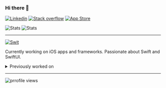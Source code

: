 ### Hi there 👋

[![Linkedin](https://img.shields.io/badge/linkedin-%230077B5.svg?&style=for-the-badge&logo=linkedin&logoColor=white)](https://linkedin.com/in/pawel-wiszenko/)
[![Stack overflow](https://img.shields.io/badge/-Stack%20overflow-FE7A16?style=for-the-badge&logo=stack-overflow&logoColor=white)](https://stackoverflow.com/users/8697793/pawello2222)
[![App Store](https://img.shields.io/badge/App_Store-0D96F6?style=for-the-badge&logo=app-store&logoColor=white)](https://apps.apple.com/pl/developer/pawel-wiszenko/id1221075218/)

![Stats](https://github-readme-stats.vercel.app/api?username=pawello2222&show_icons=true&theme=radical&hide=contribs&count_private=true&line_height=24)
![Stats](https://github-readme-stats.vercel.app/api/top-langs?username=pawello2222&theme=radical&layout=compact&langs_count=7&hide=html,css,prolog,c)

---
[![Swit](https://img.shields.io/badge/swift-%23FA7343.svg?&style=for-the-badge&logo=swift&logoColor=white)](https://github.com/pawello2222/)

Currently working on iOS apps and frameworks. Passionate about Swift and SwiftUI.

<details><summary>Previously worked on</summary>

- Machine learning algorithms

  [![Python](https://img.shields.io/badge/python%20-%2314354C.svg?&style=for-the-badge&logo=python&logoColor=white)](https://github.com/pawello2222/)
[![TensorFlow](https://img.shields.io/badge/TensorFlow%20-%23FF6F00.svg?&style=for-the-badge&logo=TensorFlow&logoColor=white)](https://github.com/pawello2222/)
[![NumPy](https://img.shields.io/badge/numpy%20-%23013243.svg?&style=for-the-badge&logo=numpy&logoColor=white)](https://github.com/pawello2222/)
[![Pandas](https://img.shields.io/badge/pandas%20-%23150458.svg?&style=for-the-badge&logo=pandas&logoColor=white)](https://github.com/pawello2222/)

- Full stack web applications

  [![Java](https://img.shields.io/badge/java-%23ED8B00.svg?&style=for-the-badge&logo=java&logoColor=white)](https://github.com/pawello2222/)
[![Spring](https://img.shields.io/badge/spring%20-%236DB33F.svg?&style=for-the-badge&logo=spring&logoColor=white)](https://github.com/pawello2222/)
[![TypeScript](https://img.shields.io/badge/typescript%20-%23007ACC.svg?&style=for-the-badge&logo=typescript&logoColor=white)](https://github.com/pawello2222/)
[![React](https://img.shields.io/badge/react%20-%2320232a.svg?&style=for-the-badge&logo=react&logoColor=%2361DAFB)](https://github.com/pawello2222/)
[![Redux](https://img.shields.io/badge/redux%20-%23593d88.svg?&style=for-the-badge&logo=redux&logoColor=white)](https://github.com/pawello2222/)
[![Docker](https://img.shields.io/badge/docker%20-%230db7ed.svg?&style=for-the-badge&logo=docker&logoColor=white)](https://github.com/pawello2222/)
[![Kubernetes](https://img.shields.io/badge/kubernetes%20-%23326ce5.svg?&style=for-the-badge&logo=kubernetes&logoColor=white)](https://github.com/pawello2222/)

  [![Python](https://img.shields.io/badge/python%20-%2314354C.svg?&style=for-the-badge&logo=python&logoColor=white)](https://github.com/pawello2222/)
[![Flask](https://img.shields.io/badge/flask%20-%23000.svg?&style=for-the-badge&logo=flask&logoColor=white)](https://github.com/pawello2222/)
[![JavaScript](https://img.shields.io/badge/javascript%20-%23323330.svg?&style=for-the-badge&logo=javascript&logoColor=%23F7DF1E)](https://github.com/pawello2222/)
[![Node.js](https://img.shields.io/badge/node.js%20-%2343853D.svg?&style=for-the-badge&logo=node.js&logoColor=white)](https://github.com/pawello2222/)
[![Meteor](https://img.shields.io/badge/meteor%20js%20-%23d74c4c.svg?&style=for-the-badge&logo=meteor&logoColor=white)](https://github.com/pawello2222/)
[![MongoDB](https://img.shields.io/badge/MongoDB-%234ea94b.svg?&style=for-the-badge&logo=mongodb&logoColor=white)](https://github.com/pawello2222/)

- Android apps

  [![Java](https://img.shields.io/badge/java-%23ED8B00.svg?&style=for-the-badge&logo=java&logoColor=white)](https://github.com/pawello2222/)
[![Android](https://img.shields.io/badge/Android-3DDC84?style=for-the-badge&logo=android&logoColor=white)](https://github.com/pawello2222/)

- Big data

  [![Scala](https://img.shields.io/badge/scala-%23DC322F.svg?&style=for-the-badge&logo=scala&logoColor=white)](https://github.com/pawello2222/)
[![Java](https://img.shields.io/badge/java-%23ED8B00.svg?&style=for-the-badge&logo=java&logoColor=white)](https://github.com/pawello2222/)

- Desktop games

  [![Java](https://img.shields.io/badge/java-%23ED8B00.svg?&style=for-the-badge&logo=java&logoColor=white)](https://github.com/pawello2222/)
[![C#](https://img.shields.io/badge/c%23%20-%23239120.svg?&style=for-the-badge&logo=c-sharp&logoColor=white)](https://github.com/pawello2222/)
[![C++](https://img.shields.io/badge/c++%20-%2300599C.svg?&style=for-the-badge&logo=c%2B%2B&logoColor=white)](https://github.com/pawello2222/)
[![Unreal engine](https://img.shields.io/badge/unreal%20engine%20-%23313131.svg?&style=for-the-badge&logo=unreal%20engine&logoColor=white)](https://github.com/pawello2222/)

</details>

---

![prrofile views](https://visitor-badge.laobi.icu/badge?page_id=pawello2222&title=Profile%20views)

